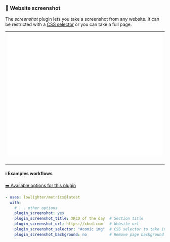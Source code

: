 ### 📸 Website screenshot

The *screenshot* plugin lets you take a screenshot from any website.
It can be restricted with a [CSS selector](https://developer.mozilla.org/en-US/docs/Web/CSS/CSS_Selectors) or you can take a full page.

<table>
  <td align="center">
    <img src="https://github.com/lowlighter/lowlighter/blob/master/metrics.plugin.screenshot.svg">
    <img width="900" height="1" alt="">
  </td>
</table>

#### ℹ️ Examples workflows

[➡️ Available options for this plugin](metadata.yml)

```yaml
- uses: lowlighter/metrics@latest
  with:
    # ... other options
    plugin_screenshot: yes
    plugin_screenshot_title: XKCD of the day  # Section title
    plugin_screenshot_url: https://xkcd.com   # Website url
    plugin_screenshot_selector: "#comic img"  # CSS selector to take into screenshot
    plugin_screenshot_background: no          # Remove page background
```